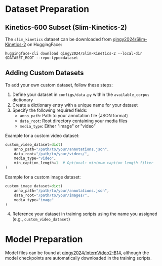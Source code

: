 # Dataset Preparation

## Kinetics-600 Subset (Slim-Kinetics-2)

The `slim_kinetics` dataset can be downloaded from [qingy2024/Slim-Kinetics-2](https://huggingface.co/datasets/qingy2024/Slim-Kinetics-2) on HuggingFace:

```
huggingface-cli download qingy2024/Slim-Kinetics-2 --local-dir $DATASET_ROOT --repo-type=dataset
```

## Adding Custom Datasets

To add your own custom dataset, follow these steps:

1. Define your dataset in `configs/data.py` within the `available_corpus` dictionary
2. Create a dictionary entry with a unique name for your dataset
3. Specify the following required fields:
   - `anno_path`: Path to your annotation file (JSON format)
   - `data_root`: Root directory containing your media files
   - `media_type`: Either "image" or "video"
   
Example for a custom video dataset:
```python
custom_video_dataset=dict(
    anno_path="/path/to/your/annotations.json",
    data_root="/path/to/your/videos/",
    media_type="video",
    min_caption_length=1  # Optional: minimum caption length filter
)
```

Example for a custom image dataset:
```python
custom_image_dataset=dict(
    anno_path="/path/to/your/annotations.json",
    data_root="/path/to/your/images/",
    media_type="image"
)
```

4. Reference your dataset in training scripts using the name you assigned (e.g., `custom_video_dataset`)

# Model Preparation

Model files can be found at [qingy2024/InternVideo2-B14](https://huggingface.co/qingy2024/InternVideo2-B14/tree/main), although the model checkpoints are automatically downloaded in the training scripts.
